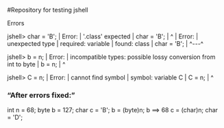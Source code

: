#Repository for testing jshell

Errors

jshell> char = 'B';
|  Error:
|  '.class' expected
|  char = 'B';
|       ^
|  Error:
|  unexpected type
|    required: variable
|    found:    class
|  char = 'B';
|  ^---^

jshell> b = n;
|  Error:
|  incompatible types: possible lossy conversion from int to byte
|  b = n;
|      ^

jshell> C = n;
|  Error:
|  cannot find symbol
|    symbol:   variable C
|  C = n;
|  ^

### “After errors fixed:”
int n = 68;
byte b = 127;
char c = 'B';
b = (byte)n;
b ==> 68
c = (char)n;
char = 'D';